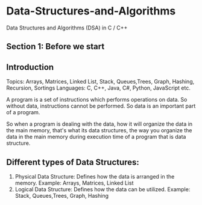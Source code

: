 # Data-Structures-and-Algorithms
Data Structures and Algorithms (DSA) in C / C++

## Section 1: Before we start

Introduction
------------

Topics: Arrays, Matrices, Linked List, Stack, Queues,Trees, Graph, Hashing, Recursion, Sortings
Languages: C, C++, Java, C#, Python, JavaScript etc.

A program is a set of instructions which performs operations on data. So without data, instructions cannot be performed. So data is an important part of a program.

So when a program is dealing with the data, how it will organize the data in the main memory, that's what its data structures, the way you organize the data in the main memory during execution time of a program that is data structure.

Different types of Data Structures:
-----------------------------------
1. Physical Data Structure: Defines how the data is arranged in the memory. Example: Arrays, Matrices, Linked List
2. Logical Data Structure: Defines how the data can be utilized. Example: Stack, Queues,Trees, Graph, Hashing
